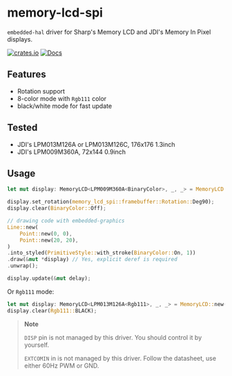 # memory-lcd-spi

`embedded-hal` driver for Sharp's Memory LCD and JDI's Memory In Pixel displays.

[![crates.io](https://img.shields.io/crates/v/memory-lcd-spi.svg)](https://crates.io/crates/memory-lcd-spi)
[![Docs](https://docs.rs/memory-lcd-spi/badge.svg)](https://docs.rs/memory-lcd-spi)

## Features

- Rotation support
- 8-color mode with `Rgb111` color
- black/white mode for fast update

## Tested

- JDI's LPM013M126A or LPM013M126C, 176x176 1.3inch
- JDI's LPM009M360A, 72x144 0.9inch

## Usage

```rust
let mut display: MemoryLCD<LPM009M360A<BinaryColor>, _, _> = MemoryLCD::new(spi, cs);

display.set_rotation(memory_lcd_spi::framebuffer::Rotation::Deg90);
display.clear(BinaryColor::Off);

// drawing code with embedded-graphics
Line::new(
    Point::new(0, 0),
    Point::new(20, 20),
)
.into_styled(PrimitiveStyle::with_stroke(BinaryColor::On, 1))
.draw(&mut *display) // Yes, explicit deref is required
.unwrap();

display.update(&mut delay);
```

Or `Rgb111` mode:

```rust
let mut display: MemoryLCD<LPM013M126A<Rgb111>, _, _> = MemoryLCD::new(spi, cs);
display.clear(Rgb111::BLACK);
```

> **Note**
>
> `DISP` pin is not managed by this driver. You should control it by yourself.
>
> `EXTCOMIN` in is not managed by this driver. Follow the datasheet, use either 60Hz PWM or GND.
